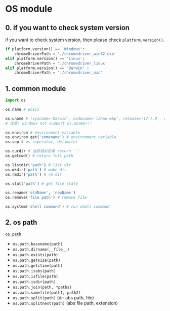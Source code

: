# OS module

## 0. if you want to check system version

if you want to check system version, then please check `platform.version()`. 

```python
if platform.version() == 'Windows':
    chromeDriverPath = './chromedriver_win32.exe'
elif platform.version() == 'Linux':
    chromeDriverPath = './chromedriver_linux'
elif platform.version() == 'Darwin' :
    chromeDriverPath = './chromedriver_mac'
```

## 1. common module

```python
import os

os.name # posix

os.uname # (sysname='Darwin', nodename='lzhao-mbp', release='17.7.0', version='Darwin Kernel Version 17.7.0: Thu Jun 21 22:53:14 PDT 2018; root:xnu-4570.71.2~1/RELEASE_X86_64', machine='x86_64')
# 注意: windows not support os.uname!!!

os.environ # environment variable
os.environ.get('somename') # environment variable
os.sep # os seperator, delimiter

os.curdir # 当前相对目录 return '.'
os.getcwd() # return full path

os.listdir('path') # list dir
os.mkdir('path') # make dir
os.rmdir('path') # rm dir

os.stat('path') # get file state

os.rename('oldName', 'newName')
os.remove('file path') # remove file

os.system('shell command') # run shell command
```

## 2. os path

[`os.path`](https://docs.python.org/3/library/os.path.html)

*   `os.path.basename(path)`
*   `os.path.dirname(__file__)`
*   `os.path.exists(path)`
*   `os.path.getsize(path)`
*   `os.path.getctime(path)`
*   `os.path.isabs(path)`
*   `os.path.isfile(path)`
*   `os.path.isdir(path)`
*   `os.path.join(path, *paths)`
*   `os.path.samefile(path1, path2)`
*   `os.path.split(path)` (dir abs path, file)
*   `os.path.splitnext(path)` (abs file path, extension)